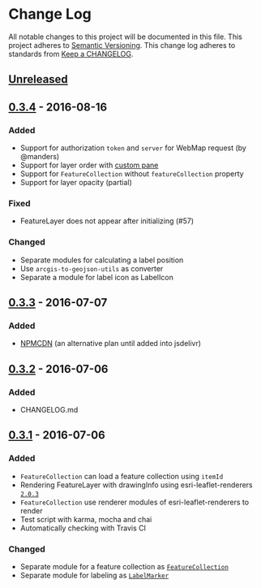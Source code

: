 # Change Log
All notable changes to this project will be documented in this file.
This project adheres to [Semantic Versioning](http://semver.org/).
This change log adheres to standards from [Keep a CHANGELOG](http://keepachangelog.com).

## [Unreleased]

## [0.3.4] - 2016-08-16

### Added

- Support for authorization `token` and `server` for WebMap request (by @manders)
- Support for layer order with [custom pane](http://leafletjs.com/examples/map-panes.html#custom-pane)
- Support for `FeatureCollection` without `featureCollection` property
- Support for layer opacity (partial)

### Fixed

- FeatureLayer does not appear after initializing (#57)

### Changed

- Separate modules for calculating a label position
- Use `arcgis-to-geojson-utils` as converter
- Separate a module for label icon as LabelIcon

## [0.3.3] - 2016-07-07

### Added

- [NPMCDN](https://npmcdn.com/esri-leaflet-webmap@0.3.3) (an alternative plan until added into jsdelivr)

## [0.3.2] - 2016-07-06

### Added

- CHANGELOG.md

## [0.3.1] - 2016-07-06

### Added

- `FeatureCollection` can load a feature collection using `itemId`
- Rendering FeatureLayer with drawingInfo using esri-leaflet-renderers [`2.0.3`](https://github.com/Esri/esri-leaflet-renderers/releases/tag/v2.0.3)
- `FeatureCollection` use renderer modules of esri-leaflet-renderers to render
- Test script with karma, mocha and chai
- Automatically checking with Travis CI

### Changed

- Separate module for a feature collection as [`FeatureCollection`](https://github.com/ynunokawa/L.esri.WebMap/blob/master/src/FeatureCollection/FeatureCollection.js)
- Separate module for labeling as [`LabelMarker`](https://github.com/ynunokawa/L.esri.WebMap/blob/master/src/Label/LabelMarker.js)

[Unreleased]: https://github.com/ynunokawa/L.esri.WebMap/compare/v0.3.4...HEAD
[0.3.4]: https://github.com/ynunokawa/L.esri.WebMap/compare/0.3.3...v0.3.4
[0.3.3]: https://github.com/ynunokawa/L.esri.WebMap/compare/0.3.2...v0.3.3
[0.3.2]: https://github.com/ynunokawa/L.esri.WebMap/compare/0.3.1...v0.3.2
[0.3.1]: https://github.com/ynunokawa/L.esri.WebMap/compare/0.3.0...v0.3.1
